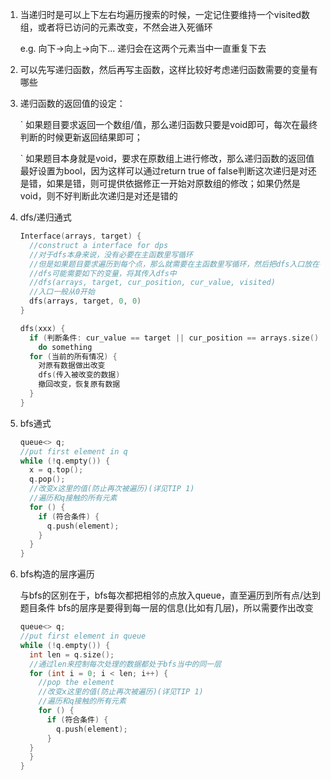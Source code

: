 1. 当递归时是可以上下左右均遍历搜索的时候，一定记住要维持一个visited数组，或者将已访问的元素改变，不然会进入死循环

    e.g. 向下->向上->向下... 递归会在这两个元素当中一直重复下去
    
2. 可以先写递归函数，然后再写主函数，这样比较好考虑递归函数需要的变量有哪些

3. 递归函数的返回值的设定：

    ` 如果题目要求返回一个数组/值，那么递归函数只要是void即可，每次在最终判断的时候更新返回结果即可；
    
    ` 如果题目本身就是void，要求在原数组上进行修改，那么递归函数的返回值最好设置为bool，因为这样可以通过return true of false判断这次递归是对还是错，如果是错，则可提供依据修正一开始对原数组的修改；如果仍然是void，则不好判断此次递归是对还是错的

4.  dfs/递归通式

    ```cpp
    Interface(arrays, target) {
      //construct a interface for dps
      //对于dfs本身来说，没有必要在主函数里写循环
      //但是如果题目要求遍历到每个点，那么就需要在主函数里写循环，然后把dfs入口放在循环里
      //dfs可能需要如下的变量，将其传入dfs中
      //dfs(arrays, target, cur_position, cur_value, visited)
      //入口一般从0开始
      dfs(arrays, target, 0, 0)
    }
    
    dfs(xxx) {
      if (判断条件: cur_value == target || cur_position == arrays.size() || meet other restriction)
        do something
      for (当前的所有情况) {
        对原有数据做出改变
        dfs(传入被改变的数据)
        撤回改变，恢复原有数据
      }
    }
    ```
    
5. bfs通式

   ```cpp
   queue<> q;
   //put first element in q
   while (!q.empty()) {
     x = q.top();
     q.pop();
     //改变x这里的值(防止再次被遍历)(详见TIP 1)
     //遍历和q接触的所有元素
     for () {
       if (符合条件) {
         q.push(element);
       }
     }
   }
   ```
   
6. bfs构造的层序遍历

   与bfs的区别在于，bfs每次都把相邻的点放入queue，直至遍历到所有点/达到题目条件
   bfs的层序是要得到每一层的信息(比如有几层)，所以需要作出改变
   
   ```cpp
   queue<> q;
   //put first element in queue
   while (!q.empty()) {
     int len = q.size();
     //通过len来控制每次处理的数据都处于bfs当中的同一层
     for (int i = 0; i < len; i++) {
       //pop the element
       //改变x这里的值(防止再次被遍历)(详见TIP 1)
       //遍历和q接触的所有元素
       for () {
         if (符合条件) {
           q.push(element);
         }
     }
     }
   }
   ```
    
